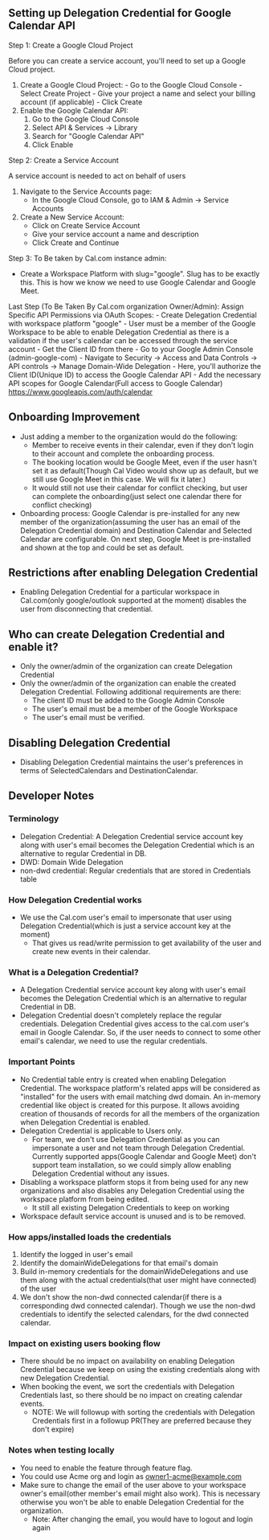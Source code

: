 ## Setting up Delegation Credential for Google Calendar API

Step 1: Create a Google Cloud Project

Before you can create a service account, you'll need to set up a Google Cloud project.

 1. Create a Google Cloud Project:
        - Go to the Google Cloud Console
        - Select Create Project
        - Give your project a name and select your billing account (if applicable)
        - Click Create
  2. Enable the Google Calendar API:
     1. Go to the Google Cloud Console
     2. Select API & Services → Library
     3. Search for "Google Calendar API"
     4. Click Enable

Step 2: Create a Service Account

A service account is needed to act on behalf of users

 1. Navigate to the Service Accounts page:
    - In the Google Cloud Console, go to IAM & Admin → Service Accounts
 2. Create a New Service Account:
    - Click on Create Service Account
    - Give your service account a name and description
    - Click Create and Continue

Step 3: To Be taken by Cal.com instance admin:
   - Create a Workspace Platform with slug="google". Slug has to be exactly this. This is how we know we need to use Google Calendar and Google Meet.

Last Step (To Be Taken By Cal.com organization Owner/Admin): Assign Specific API Permissions via OAuth Scopes:
    - Create Delegation Credential with workspace platform "google"
      - User must be a member of the Google Workspace to be able to enable Delegation Credential as there is a validation if the user's calendar can be accessed through the service account
    - Get the Client ID from there
    - Go to your Google Admin Console (admin-google-com)
    - Navigate to Security → Access and Data Controls -> API controls -> Manage Domain-Wide Delegation
    - Here, you'll authorize the Client ID(Unique ID) to access the Google Calendar API
    - Add the necessary API scopes for Google Calendar(Full access to Google Calendar)
        https://www.googleapis.com/auth/calendar


## Onboarding Improvement
- Just adding a member to the organization would do the following:
   - Member to receive events in their calendar, even if they don't login to their account and complete the onboarding process.
   - The booking location would be Google Meet, even if the user hasn't set it as default(Though Cal Video would show up as default, but we still use Google Meet in this case. We will fix it later.)
   - It would still not use their calendar for conflict checking, but user can complete the onboarding(just select one calendar there for conflict checking)
- Onboarding process: Google Calendar is pre-installed for any new member of the organization(assuming the user has an email of the Delegation Credential domain) and Destination Calendar and Selected Calendar are configurable. On next step, Google Meet is pre-installed and shown at the top and could be set as default.

## Restrictions after enabling Delegation Credential
- Enabling Delegation Credential for a particular workspace in Cal.com(only google/outlook supported at the moment) disables the user from disconnecting that credential.

## Who can create Delegation Credential and enable it? 
- Only the owner/admin of the organization can create Delegation Credential
- Only the owner/admin of the organization can enable the created Delegation Credential. Following additional requirements are there:
   -  The client ID must be added to the Google Admin Console
   -  The user's email must be a member of the Google Workspace
   -  The user's email must be verified.

## Disabling Delegation Credential
 -  Disabling Delegation Credential maintains the user's preferences in terms of SelectedCalendars and DestinationCalendar.

## Developer Notes
### Terminology
- Delegation Credential: A Delegation Credential service account key along with user's email becomes the Delegation Credential which is an alternative to regular Credential in DB.
- DWD: Domain Wide Delegation
- non-dwd credential: Regular credentials that are stored in Credentials table

### How Delegation Credential works
- We use the Cal.com user's email to impersonate that user using Delegation Credential(which is just a service account key at the moment)
   - That gives us read/write permission to get availability of the user and create new events in their calendar.

### What is a Delegation Credential?
- A Delegation Credential service account key along with user's email becomes the Delegation Credential which is an alternative to regular Credential in DB.
- Delegation Credential doesn't completely replace the regular credentials. Delegation Credential gives access to the cal.com user's email in Google Calendar. So, if the user needs to connect to some other email's calendar, we need to use the regular credentials.

### Important Points
- No Credential table entry is created when enabling Delegation Credential. The workspace platform's related apps will be considered as "installed" for the users with email matching dwd domain. An in-memory credential like object is created for this purpose. It allows avoiding creation of thousands of records for all the members of the organization when Delegation Credential is enabled.
- Delegation Credential is applicable to Users only. 
   - For team, we don't use Delegation Credential as you can impersonate a user and not team through Delegation Credential. Currently supported apps(Google Calendar and Google Meet) don't support team installation, so we could simply allow enabling Delegation Credential without any issues.
- Disabling a workspace platform stops it from being used for any new organizations and also disables any Delegation Credential using the workspace platform from being edited.
   - It still all existing Delegation Credentials to keep on working
- Workspace default service account is unused and is to be removed.

### How apps/installed loads the credentials
1. Identify the logged in user's email
2. Identify the domainWideDelegations for that email's domain
3. Build in-memory credentials for the domainWideDelegations and use them along with the actual credentials(that user might have connected) of the user
4. We don't show the non-dwd connected calendar(if there is a corresponding dwd connected calendar). Though we use the non-dwd credentials to identify the selected calendars, for the dwd connected calendar.

### Impact on existing users booking flow
- There should be no impact on availability on enabling Delegation Credential because we keep on using the existing credentials along with new Delegation Credential.
- When booking the event, we sort the credentials with Delegation Credentials last, so there should be no impact on creating calendar events.
   - NOTE: We will followup with sorting the credentials with Delegation Credentials first in a followup PR(They are preferred because they don't expire)

### Notes when testing locally
- You need to enable the feature through feature flag.
- You could use Acme org and login as owner1-acme@example.com
- Make sure to change the email of the user above to your workspace owner's email(other member's email might also work). This is necessary otherwise you won't be able to enable Delegation Credential for the organization.
   - Note: After changing the email, you would have to logout and login again